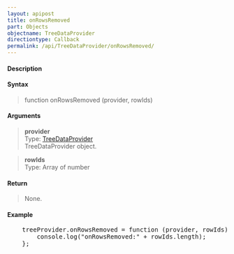 ```yaml
---
layout: apipost
title: onRowsRemoved
part: Objects
objectname: TreeDataProvider
directiontype: Callback
permalink: /api/TreeDataProvider/onRowsRemoved/
---
```




#### Description

> 

#### Syntax

> function onRowsRemoved (provider, rowIds)  

#### Arguments

> **provider**  
> Type: [TreeDataProvider](/api/TreeDataProvider/)  
> TreeDataProvider object.  

> **rowIds**  
> Type: Array of number  

#### Return

> None.  

#### Example

<pre class="prettyprint">
    treeProvider.onRowsRemoved = function (provider, rowIds) {
        console.log("onRowsRemoved:" + rowIds.length);
    };
</pre>

